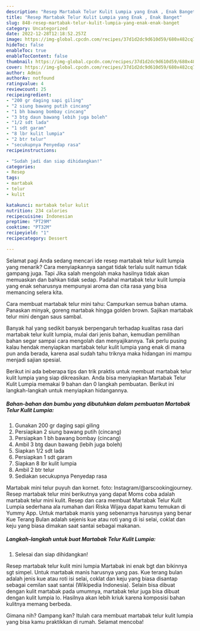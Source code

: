 ```yaml
---
description: "Resep Martabak Telur Kulit Lumpia yang Enak , Enak Banget"
title: "Resep Martabak Telur Kulit Lumpia yang Enak , Enak Banget"
slug: 848-resep-martabak-telur-kulit-lumpia-yang-enak-enak-banget
category: Uncategorized
date: 2022-12-28T12:18:52.257Z
image: https://img-global.cpcdn.com/recipes/37d1d2dc9d610d59/680x482cq70/martabak-telur-kulit-lumpia-foto-resep-utama.jpg
hideToc: false
enableToc: true
enableTocContent: false
thumbnail: https://img-global.cpcdn.com/recipes/37d1d2dc9d610d59/680x482cq70/martabak-telur-kulit-lumpia-foto-resep-utama.jpg
cover: https://img-global.cpcdn.com/recipes/37d1d2dc9d610d59/680x482cq70/martabak-telur-kulit-lumpia-foto-resep-utama.jpg
author: Admin
authorAv: notfound
ratingvalue: 4
reviewcount: 25
recipeingredient:
- "200 gr daging sapi giling"
- "2 siung bawang putih cincang"
- "1 bh bawang bombay cincang"
- "3 btg daun bawang lebih juga boleh"
- "1/2 sdt lada"
- "1 sdt garam"
- "8 lbr kulit lumpia"
- "2 btr telur"
- "secukupnya Penyedap rasa"
recipeinstructions:

- "Sudah jadi dan siap dihidangkan!"
categories:
- Resep
tags:
- martabak
- telur
- kulit

katakunci: martabak telur kulit 
nutrition: 234 calories
recipecuisine: Indonesian
preptime: "PT29M"
cooktime: "PT32M"
recipeyield: "1"
recipecategory: Dessert

---
```



Selamat pagi Anda sedang mencari ide resep martabak telur kulit lumpia yang menarik? Cara menyiapkannya sangat tidak terlalu sulit namun tidak gampang juga. Tapi Jika salah mengolah maka hasilnya tidak akan memuaskan dan bahkan tidak sedap. Padahal martabak telur kulit lumpia yang enak seharusnya mempunyai aroma dan cita rasa yang bisa memancing selera kita.


Cara membuat martabak telur mini tahu: Campurkan semua bahan utama. Panaskan minyak, goreng martabak hingga golden brown. Sajikan martabak telur mini dengan saus sambal.

Banyak hal yang sedikit banyak berpengaruh terhadap kualitas rasa dari martabak telur kulit lumpia, mulai dari jenis bahan, kemudian pemilihan bahan segar sampai cara mengolah dan menyajikannya. Tak perlu pusing kalau hendak menyiapkan martabak telur kulit lumpia yang enak di mana pun anda berada, karena asal sudah tahu triknya maka hidangan ini mampu menjadi sajian spesial.


Berikut ini ada beberapa tips dan trik praktis untuk membuat martabak telur kulit lumpia yang siap dikreasikan. Anda bisa menyiapkan Martabak Telur Kulit Lumpia memakai 9 bahan dan 0 langkah pembuatan. Berikut ini langkah-langkah untuk menyiapkan hidangannya.

<!--inarticleads1-->

##### Bahan-bahan dan bumbu yang dibutuhkan dalam pembuatan Martabak Telur Kulit Lumpia:

1. Gunakan 200 gr daging sapi giling
1. Persiapkan 2 siung bawang putih (cincang)
1. Persiapkan 1 bh bawang bombay (cincang)
1. Ambil 3 btg daun bawang (lebih juga boleh)
1. Siapkan 1/2 sdt lada
1. Persiapkan 1 sdt garam
1. Siapkan 8 lbr kulit lumpia
1. Ambil 2 btr telur
1. Sediakan secukupnya Penyedap rasa


Martabak mini telur puyuh dan kornet. foto: Instagram/@arscookingjourney. Resep martabak telur mini berikutnya yang dapat Moms coba adalah martabak telur mini kulit. Resep dan cara membuat Martabak Telur Kulit Lumpia sederhana ala rumahan dari Riska Wijaya dapat kamu temukan di Yummy App. Untuk martabak manis yang sebenarnya harusnya yang benar Kue Terang Bulan adalah sejenis kue atau roti yang di isi selai, coklat dan keju yang biasa dimakan saat santai sebagai makanan. 

<!--inarticleads2-->

##### Langkah-langkah untuk buat Martabak Telur Kulit Lumpia:


1. Selesai dan siap dihidangkan!

Resep martabak telur kulit mini lumpia Martabak ini enak bgt dan bikinnya sgt simpel. Untuk martabak manis harusnya yang pas. Kue terang bulan adalah jenis kue atau roti isi selai, coklat dan keju yang biasa disantap sebagai cemilan saat santai (Wikipedia Indonesia). Selain bisa dibuat dengan kulit martabak pada umumnya, martabak telur juga bisa dibuat dengan kulit lumpia lo. Hasilnya akan lebih kriuk karena komposisi bahan kulitnya memang berbeda. 

Gimana nih? Gampang kan? Itulah cara membuat martabak telur kulit lumpia yang bisa kamu praktikkan di rumah. Selamat mencoba!
